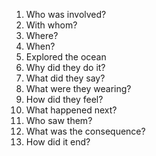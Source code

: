1. Who was involved?
2. With whom?
3. Where?
4. When?
5. Explored the ocean
6. Why did they do it?
7. What did they say?
8. What were they wearing?
9. How did they feel?
10. What happened next?
11. Who saw them?
12. What was the consequence?
13. How did it end?
